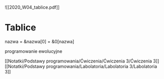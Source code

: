 ![[2020_W04_tablice.pdf]]

# Tablice

nazwa = &nazwa\[0\] = &0\[nazwa\]

programowanie ewolucyjne

[[Notatki/Podstawy programowania/Ćwiczenia/Ćwiczenia 3/Ćwiczenia 3]][[Notatki/Podstawy programowania/Labolatoria/Labolatoria 3/Labolatoria 3]]